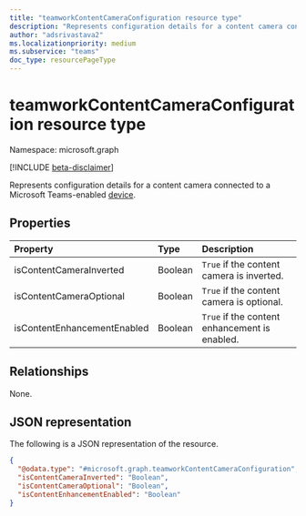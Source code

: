 ```yaml
---
title: "teamworkContentCameraConfiguration resource type"
description: "Represents configuration details for a content camera connected to a Microsoft Teams-enabled device."
author: "adsrivastava2"
ms.localizationpriority: medium
ms.subservice: "teams"
doc_type: resourcePageType
---
```


# teamworkContentCameraConfiguration resource type

Namespace: microsoft.graph

[!INCLUDE [beta-disclaimer](../../includes/beta-disclaimer.md)]

Represents configuration details for a content camera connected to a Microsoft Teams-enabled [device](../resources/teamworkdevice.md).

## Properties
|Property|Type|Description|
|:---|:---|:---|
|isContentCameraInverted|Boolean|`True` if the content camera is inverted.|
|isContentCameraOptional|Boolean|`True` if the content camera is optional.|
|isContentEnhancementEnabled|Boolean|`True` if the content enhancement is enabled.|

## Relationships
None.

## JSON representation
The following is a JSON representation of the resource.
<!-- {
  "blockType": "resource",
  "@odata.type": "microsoft.graph.teamworkContentCameraConfiguration"
}
-->
``` json
{
  "@odata.type": "#microsoft.graph.teamworkContentCameraConfiguration",
  "isContentCameraInverted": "Boolean",
  "isContentCameraOptional": "Boolean",
  "isContentEnhancementEnabled": "Boolean"
}
```

